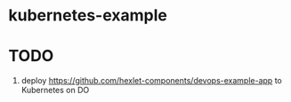 # kubernetes-example

# TODO

1. deploy https://github.com/hexlet-components/devops-example-app to Kubernetes on DO
